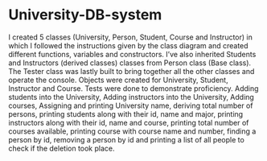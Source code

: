 # University-DB-system

I created 5 classes (University, Person, Student, Course and Instructor) in which I followed the 
instructions given by the class diagram and created different functions, variables and constructors. I’ve 
also inherited Students and Instructors (derived classes) classes from Person class (Base class). The 
Tester class was lastly built to bring together all the other classes and operate the console. Objects were 
created for University, Student, Instructor and Course.
Tests were done to demonstrate proficiency.
Adding students into the University, Adding instructors into the University, Adding courses, Assigning 
and printing University name, deriving total number of persons, printing students along with their id, 
name and major, printing instructors along with their id, name and course, printing total number of 
courses available, printing course with course name and number, finding a person by id, removing a 
person by id and printing a list of all people to check if the deletion took place.
